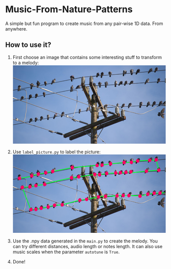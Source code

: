 # Music-From-Nature-Patterns
A simple but fun program to create music from any pair-wise 1D data. From anywhere.

## How to use it?
1. First choose an image that contains some interesting stuff to transform to a melody:
![](./a/cayb0.jpg)

2. Use `label_picture.py` to label the picture:
![](./a/cayb0.png)

3. Use the .npy data generated in the `main.py` to create the melody. You can try different distances, audio length or notes length. It can also use music scales when the parameter `autotune` is `True`.
4. Done!
